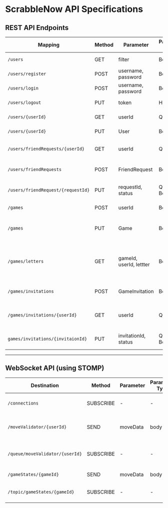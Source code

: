 # ScrabbleNow API Specifications

## REST API Endpoints

| Mapping               | Method     | Parameter              | Parameter Type | Status Code  | Response                                        | Description                  |
|-----------------------|------------|------------------------|----------------|--------------|-------------------------------------------------|------------------------------|
| `/users`              | GET        | filter                 | Body           | 200/404      | List\<User\>                                      | Retrieve User(s)             |
| `/users/register`           | POST       | username, password     | Body           | 201/409      | User                                            | Add User                     |
| `/users/login`              | POST       | username, password     | Body           | 200/401      | User                                            | Authorize User               |
| `/users/logout`             | PUT        | token                  | Header         | 204/404      |  -                                              | Updates User Status          |
| `/users/{userId}`     | GET        | userId                 | Query          | 200/404      | User                                            | Retrieve User Profile        |
| `/users/{userId}`     | PUT        | User                   | Body           | 200/404      |  -                                               | Update User Profile          |
| `/users/friendRequests/{userId}`| GET| userId               | Query          | 200/404      | List\<FriendRequests\>                            | Get Friend requests for a User|
| `/users/friendRequests`| POST      |  FriendRequest         | Body           | 201/404      | FriendRequest                                   | Send new friend request     |
| `/users/friendRequest/{requestId}` | PUT | requestId, status      | Query, Body    | 200/404      | FriendRequestStatus                             | Update status of a request|
| `/games`              | POST       | userId                 | Body           | 201/409      | Game                                            | Instantiate new Game        |
| `/games`              | PUT        | Game                   | Body           | 200/404      | -                                             | Update Game (players, status)     |
| `/games/letters`      |GET         | gameId, userId, lettter   | Body           | 200/401/404  | `{"A": 5}`     | Get amount of tiles left of a game for a certain user and letter |
| `/games/invitations`  | POST       | GameInvitation         | Body           | 201/404      | GameInvitation                             | Create a new game invitation       |
| `/games/invitations/{userId}` | GET| userId                 | Query          | 200/404      | List\<GameInvitations\>                      | Get all game invitations for a user|
| `games/invitations/{invitaionId}` | PUT | invitationId, status | Query, Body | 200/404      | -                                          | Change the invitation status |

---

## WebSocket API (using STOMP)

| Destination                                 | Method      | Parameter  | Parameter Type | Response  | Description |
|-----------------------------------------|------------|------------|---------------|-----------|-------------|
| `/connections`                          | SUBSCRIBE| -          | -             | `CONNECTED` | Initial WebSocket handshake |
| `/moveValidator/{userId}`               | SEND     | moveData | body        | -         | Sends desired move for validation |
| `/queue/moveValidator/{userId}`         | SUBSCRIBE| -          | -             | `{"valid": true, "message": "Move accepted"}` | Receives response for a move validation |
| `/gameStates/{gameId}`                  | SEND     | moveData | body        | -         | Commits a move |
| `/topic/gameStates/{gameId}`            | SUBSCRIBE| -          | -             | GameState | Waits for new game states |
